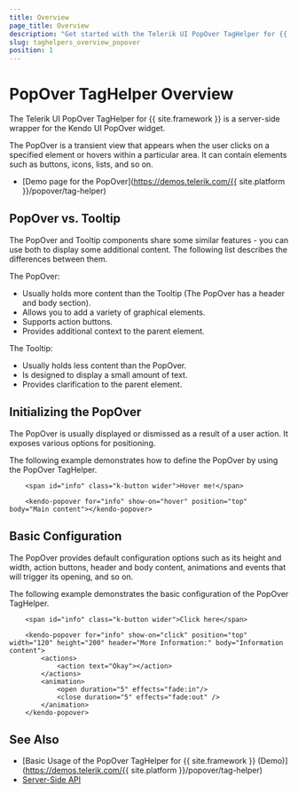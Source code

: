 ```yaml
---
title: Overview
page_title: Overview
description: "Get started with the Telerik UI PopOver TagHelper for {{ site.framework }} and learn how to initialize and configure it."
slug: taghelpers_overview_popover
position: 1
---
```


# PopOver TagHelper Overview

The Telerik UI PopOver TagHelper for {{ site.framework }} is a server-side wrapper for the Kendo UI PopOver widget.

The PopOver is a transient view that appears when the user clicks on a specified element or hovers within a particular area. It can contain elements such as buttons, icons, lists, and so on.

* [Demo page for the PopOver](https://demos.telerik.com/{{ site.platform }}/popover/tag-helper)

## PopOver vs. Tooltip

The PopOver and Tooltip components share some similar features - you can use both to display some additional content. The following list describes the differences between them.

The PopOver:

* Usually holds more content than the Tooltip (The PopOver has a header and body section).
* Allows you to add a variety of graphical elements.
* Supports action buttons.
* Provides additional context to the parent element.

The Tooltip:

* Usually holds less content than the PopOver.
* Is designed to display a small amount of text.
* Provides clarification to the parent element.

## Initializing the PopOver

The PopOver is usually displayed or dismissed as a result of a user action. It exposes various options for positioning.

The following example demonstrates how to define the PopOver by using the PopOver TagHelper.

```
	<span id="info" class="k-button wider">Hover me!</span>

	<kendo-popover for="info" show-on="hover" position="top" body="Main content"></kendo-popover>
```

## Basic Configuration

The PopOver provides default configuration options such as its height and width, action buttons, header and body content, animations and events that will trigger its opening, and so on.

The following example demonstrates the basic configuration of the PopOver TagHelper.

```
	<span id="info" class="k-button wider">Click here</span>

	<kendo-popover for="info" show-on="click" position="top" width="120" height="200" header="More Information:" body="Information content">
		<actions>
			<action text="Okay"></action>
		</actions>
		<animation>
			<open duration="5" effects="fade:in"/>
			<close duration="5" effects="fade:out" />
		</animation>
	</kendo-popover>
```

## See Also

* [Basic Usage of the PopOver TagHelper for {{ site.framework }} (Demo)](https://demos.telerik.com/{{ site.platform }}/popover/tag-helper)
* [Server-Side API](/api/popover)

